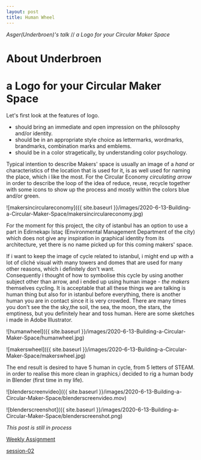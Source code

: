 ```yaml
---
layout: post
title: Human Wheel
---
```



*Asger(Underbroen)'s talk* // *a Logo for your Circular Maker Space*


# About Underbroen  
 

# a Logo for your Circular Maker Space  
  
Let's first look at the features of logo.  
 * should bring an immediate and open impression on the philosophy and/or identity.  
 * should be in an appropriate style choice as lettermarks, wordmarks, brandmarks, combination marks and emblems.  
 * should be in a color stragetically, by understanding color psychology.
    
Typical intention to describe Makers' space is usually an image of a *hand* or characteristics of the location that is used for it, is as well used for naming the place, which i like the most. For the Circular Economy *circulating arrow* in order to describe the loop of the idea of reduce, reuse, recycle together with some icons to show up the process and mostly within the colors blue and/or green.  
  
  
![makersincirculareconomy]({{ site.baseurl }}/images/2020-6-13-Building-a-Circular-Maker-Space/makersincirculareconomy.jpg) 

  
For the moment for this project, the city of istanbul has an option to use a part in Edirnekapı İstaç (Environmental Management Department of the city) which does not give any inspiration in graphical identity from its architecture, yet there is no name picked up for this coming makers' space. 

If i want to keep the image of cycle related to istanbul, i might end up with a lot of cliché visual with many towers and domes that are used for many other reasons, which i definitely don't want.  
Consequently i thought of how to symbolise this cycle by using another subject other than arrow, and i ended up using human image - *the makers* themselves cycling. It is acceptable that all these things we are talking is human thing but also for in istanbul before everything, there is another human you are in contact since it is very crowded. There are many times you don't see the the sky,the soil, the sea, the moon, the stars, the emptiness, but you definitely hear and toss human. Here are some sketches i made in Adobe Illustrator. 
  
  
![humanwheel]({{ site.baseurl }}/images/2020-6-13-Building-a-Circular-Maker-Space/humanwheel.jpg)  
  
![makerswheel]({{ site.baseurl }}/images/2020-6-13-Building-a-Circular-Maker-Space/makerswheel.jpg)  
  
    
The end result is desired to have 5 human in cycle, from 5 letters of STEAM. in order to realise this more clean in graphics,i decided to rig a human body in Blender (first time in my life).   
  
![blenderscreenvideo]({{ site.baseurl }}/images/2020-6-13-Building-a-Circular-Maker-Space/blenderscreenvideo.mov)  
  
![blenderscreenshot]({{ site.baseurl }}/images/2020-6-13-Building-a-Circular-Maker-Space/blenderscreenshot.png)  
  
  
 *This post is still in process*  

  
[Weekly Assignment](https://hackmd.io/@fablabbcn/SyLUuOS38#Weekly-Assignment---Design-a-logo-for-your-Circular-Maker-Space)

[session-02](https://hackmd.io/@fablabbcn/SyLUuOS38#Session-02---Building-a-Circular-Maker-Space---11062020)
